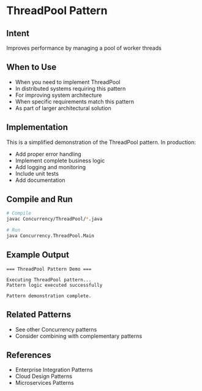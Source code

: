 # ThreadPool Pattern

## Intent
Improves performance by managing a pool of worker threads

## When to Use
- When you need to implement ThreadPool
- In distributed systems requiring this pattern
- For improving system architecture
- When specific requirements match this pattern
- As part of larger architectural solution

## Implementation
This is a simplified demonstration of the ThreadPool pattern. In production:
- Add proper error handling
- Implement complete business logic
- Add logging and monitoring
- Include unit tests
- Add documentation

## Compile and Run
```bash
# Compile
javac Concurrency/ThreadPool/*.java

# Run
java Concurrency.ThreadPool.Main
```

## Example Output
```
=== ThreadPool Pattern Demo ===

Executing ThreadPool pattern...
Pattern logic executed successfully

Pattern demonstration complete.
```

## Related Patterns
- See other Concurrency patterns
- Consider combining with complementary patterns

## References
- Enterprise Integration Patterns
- Cloud Design Patterns
- Microservices Patterns
